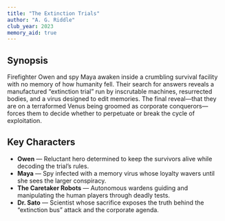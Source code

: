 ```yaml
---
title: "The Extinction Trials"
author: "A. G. Riddle"
club_year: 2023
memory_aid: true
---
```


## Synopsis
Firefighter Owen and spy Maya awaken inside a crumbling survival facility with no memory of how humanity fell. Their search for answers reveals a manufactured “extinction trial” run by inscrutable machines, resurrected bodies, and a virus designed to edit memories. The final reveal—that they are on a terraformed Venus being groomed as corporate conquerors—forces them to decide whether to perpetuate or break the cycle of exploitation.

## Key Characters
- **Owen** — Reluctant hero determined to keep the survivors alive while decoding the trial’s rules.
- **Maya** — Spy infected with a memory virus whose loyalty wavers until she sees the larger conspiracy.
- **The Caretaker Robots** — Autonomous wardens guiding and manipulating the human players through deadly tests.
- **Dr. Sato** — Scientist whose sacrifice exposes the truth behind the “extinction bus” attack and the corporate agenda.

